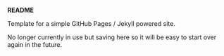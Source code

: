 **README**

Template for a simple GitHub Pages / Jekyll powered site.

No longer currently in use but saving here so it will be easy to start over again in the future.
